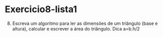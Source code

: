 # Exercicio8-lista1
8) Escreva um algoritmo para ler as dimensões de um triângulo (base e altura), calcular e escrever a área do triângulo. Dica a=b.h/2 
